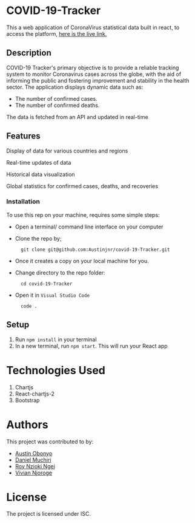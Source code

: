 # COVID-19-Tracker

This a web application of CoronaVirus statistical data built in react, to access the platform, <a href="https://covid-19-tracker-db3rv2t8v-austinjnr.vercel.app/">here is the live link.</a>

## Description

COVID-19 Tracker's primary objective is to provide a reliable tracking system to monitor Coronavirus cases across the globe, with the aid of informing the public and fostering improvement and stability in the health sector. 
The application displays dynamic data such as:
 * The number of confirmed cases.
 * The number of confirmed deaths.

 The data is fetched from an API and updated in real-time

 ## Features 

 Display of data for various countries and regions

Real-time updates of data

Historical data visualization

Global statistics for confirmed cases, deaths, and recoveries

### Installation

To use this rep on your machine, requires some simple steps:
- Open a terminal/ command line interface on your computer
- Clone the repo by;

        git clone git@github.com:Austinjnr/covid-19-Tracker.git

- Once it creates a copy on your local machine for you.
- Change directory to the repo folder:

        cd covid-19-Tracker

- Open it in ``Visual Studio Code``

        code .


## Setup

1. Run `npm install` in your terminal
2. In a new terminal, run `npm start`. This will run your React app

# Technologies Used 
1. Chartjs
2. React-chartjs-2
3. Bootstrap
# Authors
This project was contributed to by:
- [Austin Obonyo](https://github.com/Austinjnr)
- [Daniel Muchiri](https://github.com/Muchiri14)
- [Roy Nzioki Ngei](https://github.com/RoyZiO)
- [Vivian Njoroge](https://github.com/lihavi)

# License
The project is licensed under ISC.

